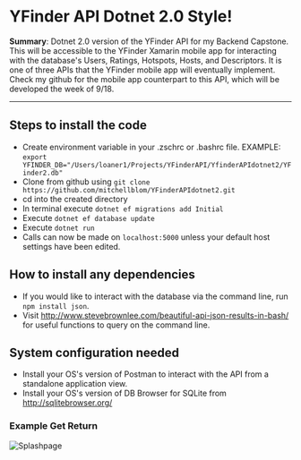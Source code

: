 # YFinder API Dotnet 2.0 Style!

**Summary**: Dotnet 2.0 version of the YFinder API for my Backend Capstone. This will be accessible to the YFinder Xamarin mobile app for interacting with the database's Users, Ratings, Hotspots, Hosts, and Descriptors. It is one of three APIs that the YFinder mobile app will eventually implement. Check my github for the mobile app counterpart to this API, which will be developed the week of 9/18.

<hr>

## Steps to install the code
 - Create environment variable in your .zschrc or .bashrc file. EXAMPLE: `export YFINDER_DB="/Users/loaner1/Projects/YFinderAPI/YfinderAPIdotnet2/YFinder2.db"`
 - Clone from github using `git clone https://github.com/mitchellblom/YFinderAPIdotnet2.git`
 - cd into the created directory
 - In terminal execute `dotnet ef migrations add Initial`
 - Execute `dotnet ef database update`
 - Execute `dotnet run`
 - Calls can now be made on `localhost:5000` unless your default host settings have been edited.

## How to install any dependencies
 - If you would like to interact with the database via the command line, run `npm install json`.
 - Visit http://www.stevebrownlee.com/beautiful-api-json-results-in-bash/ for useful functions to query on the command line.

## System configuration needed
 - Install your OS's version of Postman to interact with the API from a standalone application view.
 - Install your OS's version of DB Browser for SQLite from http://sqlitebrowser.org/

### Example Get Return

![Splashpage](https://raw.githubusercontent.com/mitchellblom/TripEZ/readme/images/screenshots/landing.png)